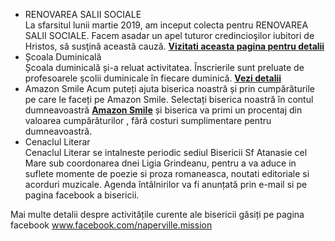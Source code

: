 * <label>RENOVAREA SALII SOCIALE</label>  
La sfarsitul lunii martie 2019, am inceput colecta pentru RENOVAREA SALII SOCIALE. Facem asadar un apel tuturor credincioşilor iubitori de Hristos, să susţină această cauză. <a href="{{ site.baseurl }}/ro/proiecte.html"><strong>Vizitati aceasta pagina pentru detalii</strong></a>
* <label>Școala Duminicală</label>  
Școala duminicală și-a reluat activitatea. Înscrierile sunt preluate de profesoarele școlii duminicale în fiecare duminică.  <a href="{{ site.baseurl }}/ro/scoala-duminicala.html"><strong>Vezi&nbsp;detalii</strong></a>
* <label>Amazon Smile</label> 
Acum puteți ajuta biserica noastră și prin cumpărăturile pe care le faceți pe Amazon Smile. Selectați biserica noastră în contul dumneavoastră <a href="https://smile.amazon.com"><strong>Amazon Smile</strong></a> și biserica va primi un procentaj din valoarea cumpărăturilor , fără costuri sumplimentare pentru dumneavoastră. 
* <label>Cenaclul Literar</label>  
Cenaclul Literar se intalneste periodic sediul Bisericii Sf Atanasie cel Mare sub coordonarea dnei Ligia Grindeanu, pentru a va aduce in suflete momente de poezie si proza romaneasca, noutati editoriale si acorduri muzicale. Agenda întâlnirilor va fi anunțată prin e-mail si pe pagina facebook a bisericii.

Mai multe detalii despre activitățile curente ale bisericii găsiți pe pagina facebook www.facebook.com/naperville.mission